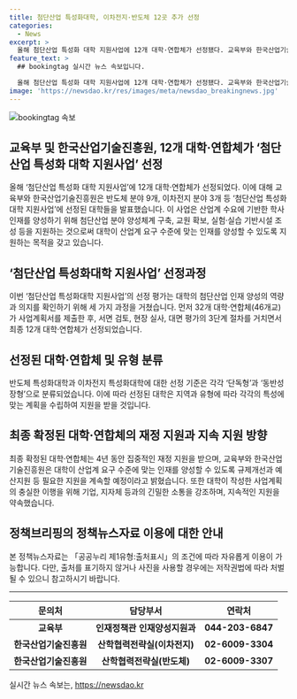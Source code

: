 ```yaml
---
title: 첨단산업 특성화대학, 이차전지·반도체 12곳 추가 선정
categories:
  - News
excerpt: >
  올해 첨단산업 특성화 대학 지원사업에 12개 대학·연합체가 선정됐다. 교육부와 한국산업기술진흥원은 반도체 분야 9개, 이차전지 분야 3개 등 첨단산업 분야에서 대학이 산업계 수요에 맞는 학사 인재를 양성할 수 있도록 지원하는 사업이다. 선정된 대학은 4년 동안 재정적인 지원을 받으며, 이를 통해 교원 확보와 실험·실습 기반시설 조성 등이 이뤄질 예정이다. 이와 함께 대학들은 사업계획에 참여한 기업, 지자체 등과 긴밀히 소통해 사업계획을 충실히 이행할 것을 바라고 있다.
feature_text: >
  ## bookingtag 실시간 뉴스 속보입니다.

  올해 첨단산업 특성화 대학 지원사업에 12개 대학·연합체가 선정됐다. 교육부와 한국산업기술진흥원은 반도체 분야 9개, 이차전지 분야 3개 등 첨단산업 분야에서 대학이 산업계 수요에 맞는 학사 인재를 양성할 수 있도록 지원하는 사업이다. 선정된 대학은 4년 동안 재정적인 지원을 받으며, 이를 통해 교원 확보와 실험·실습 기반시설 조성 등이 이뤄질 예정이다. 이와 함께 대학들은 사업계획에 참여한 기업, 지자체 등과 긴밀히 소통해 사업계획을 충실히 이행할 것을 바라고 있다.
image: 'https://newsdao.kr/res/images/meta/newsdao_breakingnews.jpg'
---
```


<p><img src="https://newsdao.kr/res/images/meta/newsdao_breakingnews.jpg" alt="bookingtag 속보" /></p>

<h2 data-ke-size="size26">교육부 및 한국산업기술진흥원, 12개 대학·연합체가 ‘첨단산업 특성화 대학 지원사업’ 선정</h2>

<p data-ke-size="size16">올해 ‘첨단산업 특성화 대학 지원사업’에 12개 대학·연합체가 선정되었다. 이에 대해 교육부와 한국산업기술진흥원은 반도체 분야 9개, 이차전지 분야 3개 등 ‘첨단산업 특성화대학 지원사업’에 선정된 대학들을 발표했습니다. 이 사업은 산업계 수요에 기반한 학사 인재를 양성하기 위해 첨단산업 분야 양성체계 구축, 교원 확보, 실험·실습 기반시설 조성 등을 지원하는 것으로써 대학이 산업계 요구 수준에 맞는 인재를 양성할 수 있도록 지원하는 목적을 갖고 있습니다.</p>

<h2 data-ke-size="size26">‘첨단산업 특성화대학 지원사업’ 선정과정</h2>

<p data-ke-size="size16">이번 ‘첨단산업 특성화대학 지원사업’의 선정 평가는 대학의 첨단산업 인재 양성의 역량과 의지를 확인하기 위해 세 가지 과정을 거쳤습니다. 먼저 32개 대학·연합체(46개교)가 사업계획서를 제출한 후, 서면 검토, 현장 실사, 대면 평가의 3단계 절차를 거치면서 최종 12개 대학·연합체가 선정되었습니다.</p>

<h2 data-ke-size="size26">선정된 대학·연합체 및 유형 분류</h2>

<p data-ke-size="size16">반도체 특성화대학과 이차전지 특성화대학에 대한 선정 기준은 각각 ‘단독형’과 ‘동반성장형’으로 분류되었습니다. 이에 따라 선정된 대학은 지역과 유형에 따라 각각의 특성에 맞는 계획을 수립하여 지원을 받을 것입니다.</p>

<h2 data-ke-size="size26">최종 확정된 대학·연합체의 재정 지원과 지속 지원 방향</h2>

<p data-ke-size="size16">최종 확정된 대학·연합체는 4년 동안 집중적인 재정 지원을 받으며, 교육부와 한국산업기술진흥원은 대학이 산업계 요구 수준에 맞는 인재를 양성할 수 있도록 규제개선과 예산지원 등 필요한 지원을 계속할 예정이라고 밝혔습니다. 또한 대학이 작성한 사업계획의 충실한 이행을 위해 기업, 지자체 등과의 긴밀한 소통을 강조하며, 지속적인 지원을 약속했습니다.</p>

<h2 data-ke-size="size26">정책브리핑의 정책뉴스자료 이용에 대한 안내</h2>

<p data-ke-size="size16">본 정책뉴스자료는 「공공누리 제1유형:출처표시」의 조건에 따라 자유롭게 이용이 가능합니다. 다만, 출처를 표기하지 않거나 사진을 사용할 경우에는 저작권법에 따라 처벌될 수 있으니 참고하시기 바랍니다.</p>

<hr>

<table>
    <thead>
        <tr>
            <th style="text-align: center; height: 17px;"><b>문의처</b></th>
            <th style="text-align: center; height: 17px;"><b>담당부서</b></th>
            <th style="text-align: center; height: 17px;"><b>연락처</b></th>
        </tr>
    </thead>
    <tbody>
        <tr>
            <td style="text-align: center; height: 17px;"><b>교육부</b></td>
            <td style="text-align: center; height: 17px;"><b>인재정책관 인재양성지원과</b></td>
            <td style="text-align: center; height: 17px;"><b>044-203-6847</b></td>
        </tr>
        <tr>
            <td style="text-align: center; height: 17px;"><b>한국산업기술진흥원</b></td>
            <td style="text-align: center; height: 17px;"><b>산학협력전략실(이차전지)</b></td>
            <td style="text-align: center; height: 17px;"><b>02-6009-3304</b></td>
        </tr>
        <tr>
            <td style="text-align: center; height: 17px;"><b>한국산업기술진흥원</b></td>
            <td style="text-align: center; height: 17px;"><b>산학협력전략실(반도체)</b></td>
            <td style="text-align: center; height: 17px;"><b>02-6009-3307</b></td>
        </tr>
    </tbody>
</table>
실시간 뉴스 속보는, <a href="https://newsdao.kr" rel="dofollow">https://newsdao.kr</a>


